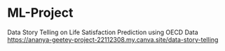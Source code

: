 # ML-Project
Data Story Telling on Life Satisfaction Prediction using OECD Data <br>
https://ananya-geetey-project-22112308.my.canva.site/data-story-telling
